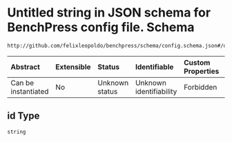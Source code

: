 # Untitled string in JSON schema for BenchPress config file. Schema

```txt
http://github.com/felixleopoldo/benchpress/schema/config.schema.json#/definitions/trilearn_pgibbs/properties/id
```



| Abstract            | Extensible | Status         | Identifiable            | Custom Properties | Additional Properties | Access Restrictions | Defined In                                                                    |
| :------------------ | :--------- | :------------- | :---------------------- | :---------------- | :-------------------- | :------------------ | :---------------------------------------------------------------------------- |
| Can be instantiated | No         | Unknown status | Unknown identifiability | Forbidden         | Allowed               | none                | [config.schema.json*](../../../out/config.schema.json "open original schema") |

## id Type

`string`
